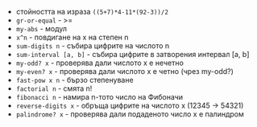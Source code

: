 - стойността на израза `((5+7)*4-11*(92-3))/2`
- `gr-or-equal` - >=
- `my-abs` - модул
- `x^n` - повдигане на x на степен n
- `sum-digits n` - събира цифрите на числото n
- `sum-interval [a, b]` - събира цифрите в затворения интервал [a, b]
- `my-odd? x` - проверява дали числото x е нечетно
- `my-even? x` - проверява дали числото х е четно (чрез my-odd?)
- `fast-pow x n` - бързо степенуване
- `factorial n` - смята n!
- `fibonacci n` - намира n-тото число на Фибоначи
- `reverse-digits x` - обръща цифрите на числото х (12345 -> 54321)
- `palindrome? x` - проверява дали подаденото число х е палиндром
